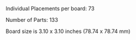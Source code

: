 Individual Placements per board: 73

Number of Parts: 133


Board size is 3.10 x 3.10 inches (78.74 x 78.74 mm)

